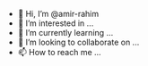 - 👋 Hi, I’m @amir-rahim
- 👀 I’m interested in ...
- 🌱 I’m currently learning ...
- 💞️ I’m looking to collaborate on ...
- 📫 How to reach me ...

<!---
amir-rahim/amir-rahim is a ✨ special ✨ repository because its `README.md` (this file) appears on your GitHub profile.
You can click the Preview link to take a look at your changes.
--->
